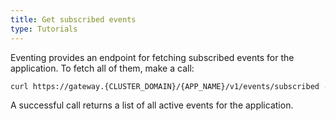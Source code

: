 ```yaml
---
title: Get subscribed events
type: Tutorials
---
```


Eventing provides an endpoint for fetching subscribed events for the application. To fetch all of them, make a call:

```bash
curl https://gateway.{CLUSTER_DOMAIN}/{APP_NAME}/v1/events/subscribed -k --cert {APP_CERT} --key {APP_CERTS_KEY}
```

A successful call returns a list of all active events for the application.
